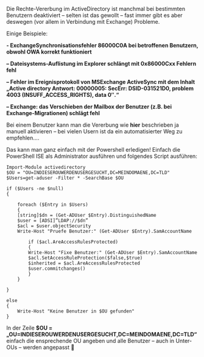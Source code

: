 Die Rechte-Vererbung im ActiveDirectory ist manchmal bei bestimmten Benutzern deaktiviert – selten ist das gewollt – fast immer gibt es aber deswegen (vor allem in Verbindung mit Exchange) Probleme.

Einige Beispiele:

**- ExchangeSynchronisationsfehler 86000C0A bei betroffenen Benutzern, obwohl OWA korrekt funktioniert**

**– Dateisystems-Auflistung im Explorer schlängt mit 0x86000Cxx Fehlern fehl**

**– Fehler im Ereignisprotokoll von MSExchange ActiveSync mit dem Inhalt „Active directory Antwort: 00000005: SecErr: DSID-031521D0, problem 4003 (INSUFF_ACCESS_RIGHTS), data 0″.“**

**– Exchange: das Verschieben der Mailbox der Benutzer (z.B. bei Exchange-Migrationen) schlägt fehl**

Bei einem Benutzer kann man die Vererbung wie **hier** beschrieben ja manuell aktivieren – bei vielen Usern ist da ein automatisierter Weg zu empfehlen….

Das kann man ganz einfach mit der Powershell erledigen! Einfach die PowerShell ISE als Administrator ausführen und folgendes Script ausführen:

```console
Import-Module activedirectory
$OU = "OU=INDIESEROUWERDENUSERGESUCHT,DC=MEINDOMAENE,DC=TLD"
$Users=get-aduser -Filter * -SearchBase $OU
 
if ($Users -ne $null) 
{
 
    foreach ($Entry in $Users) 
    {
    [string]$dn = (Get-ADUser $Entry).DistinguishedName
    $user = [ADSI]”LDAP://$dn”
    $acl = $user.objectSecurity
    Write-Host "Pruefe Benutzer:" (Get-ADUser $Entry).SamAccountName
 
        if ($acl.AreAccessRulesProtected)
        {
        Write-Host "Fixe Benutzer:" (Get-ADUser $Entry).SamAccountName
        $acl.SetAccessRuleProtection($false,$true)
        $inherited = $acl.AreAccessRulesProtected
        $user.commitchanges()
        }
    }
 
}
 
else 
{
    Write-Host "Keine Benutzer in $OU gefunden"
}
```

In der Zeile **$OU = „OU=INDIESEROUWERDENUSERGESUCHT,DC=MEINDOMAENE,DC=TLD“** einfach die ensprechende OU angeben und alle Benutzer – auch in Unter-OUs – werden angepasst 🙂
